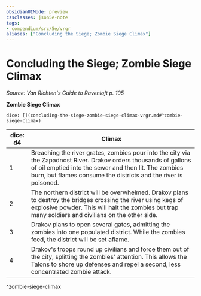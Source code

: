 ```yaml
---
obsidianUIMode: preview
cssclasses: json5e-note
tags:
- compendium/src/5e/vrgr
aliases: ["Concluding the Siege; Zombie Siege Climax"]
---
```

# Concluding the Siege; Zombie Siege Climax
*Source: Van Richten's Guide to Ravenloft p. 105* 

**Zombie Siege Climax**

`dice: [](concluding-the-siege-zombie-siege-climax-vrgr.md#^zombie-siege-climax)`

| dice: d4 | Climax |
|----------|--------|
| 1 | Breaching the river grates, zombies pour into the city via the Zapadnost River. Drakov orders thousands of gallons of oil emptied into the sewer and then lit. The zombies burn, but flames consume the districts and the river is poisoned. |
| 2 | The northern district will be overwhelmed. Drakov plans to destroy the bridges crossing the river using kegs of explosive powder. This will halt the zombies but trap many soldiers and civilians on the other side. |
| 3 | Drakov plans to open several gates, admitting the zombies into one populated district. While the zombies feed, the district will be set aflame. |
| 4 | Drakov's troops round up civilians and force them out of the city, splitting the zombies' attention. This allows the Talons to shore up defenses and repel a second, less concentrated zombie attack. |
^zombie-siege-climax